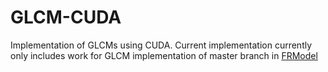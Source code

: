 # GLCM-CUDA
Implementation of GLCMs using CUDA. Current implementation currently only includes work for GLCM implementation of master branch in [FRModel](https://github.com/Eve-ning/FRModel/blob/master/src/frmodel/base/D2/frame/_cy_fast_glcm.pyx)

